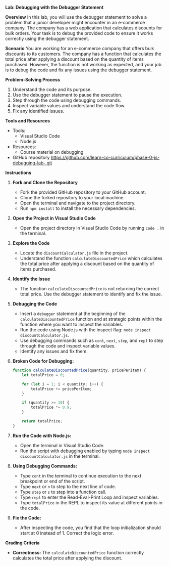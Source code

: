 **Lab: Debugging with the Debugger Statement**

**Overview**
In this lab, you will use the debugger statement to solve a problem that a junior developer might encounter in an e-commerce company. The company has a web application that calculates discounts for bulk orders. Your task is to debug the provided code to ensure it works correctly using the debugger statement.

**Scenario**
You are working for an e-commerce company that offers bulk discounts to its customers. The company has a function that calculates the total price after applying a discount based on the quantity of items purchased. However, the function is not working as expected, and your job is to debug the code and fix any issues using the debugger statement.

**Problem-Solving Process**
1. Understand the code and its purpose.
2. Use the debugger statement to pause the execution.
3. Step through the code using debugging commands.
4. Inspect variable values and understand the code flow.
5. Fix any identified issues.

**Tools and Resources**
- Tools:
  - Visual Studio Code
  - Node.js
- Resources:
  - Course material on debugging
- GitHub repository https://github.com/learn-co-curriculum/phase-0-js-debugging-lab-.git

**Instructions**

1. **Fork and Clone the Repository**
   - Fork the provided GitHub repository to your GitHub account.
   - Clone the forked repository to your local machine.
   - Open the terminal and navigate to the project directory.
   - Run `npm install` to install the necessary dependencies.

2. **Open the Project in Visual Studio Code**
   - Open the project directory in Visual Studio Code by running `code .` in the terminal.

3. **Explore the Code**
   - Locate the `discountCalculator.js` file in the project.
   - Understand the function `calculateDiscountedPrice` which calculates the total price after applying a discount based on the quantity of items purchased.

4. **Identify the Issue**
   - The function `calculateDiscountedPrice` is not returning the correct total price. Use the debugger statement to identify and fix the issue.

5. **Debugging the Code**
   - Insert a `debugger` statement at the beginning of the `calculateDiscountedPrice` function and at strategic points within the function where you want to inspect the variables.
   - Run the code using Node.js with the inspect flag: `node inspect discountCalculator.js`.
   - Use debugging commands such as `cont`, `next`, `step`, and `repl` to step through the code and inspect variable values.
   - Identify any issues and fix them.

1. **Broken Code for Debugging:**
   ```javascript
   function calculateDiscountedPrice(quantity, pricePerItem) {
       let totalPrice = 0;

       for (let i = 1; i < quantity; i++) { 
           totalPrice += pricePerItem;
       }

       if (quantity >= 10) {
           totalPrice *= 0.9;
       }

       return totalPrice;
   }
   ```

2. **Run the Code with Node.js:**
   - Open the terminal in Visual Studio Code.
   - Run the script with debugging enabled by typing `node inspect discountCalculator.js` in the terminal.

3. **Using Debugging Commands:**
   - Type `cont` in the terminal to continue execution to the next breakpoint or end of the script.
   - Type `next` or `n` to step to the next line of code.
   - Type `step` or `s` to step into a function call.
   - Type `repl` to enter the Read-Eval-Print Loop and inspect variables.
   - Type `totalPrice` in the REPL to inspect its value at different points in the code.

4. **Fix the Code:**
   - After inspecting the code, you find that the loop initialization should start at 0 instead of 1. Correct the logic error.

**Grading Criteria**
- **Correctness:** The `calculateDiscountedPrice` function correctly calculates the total price after applying the discount.
